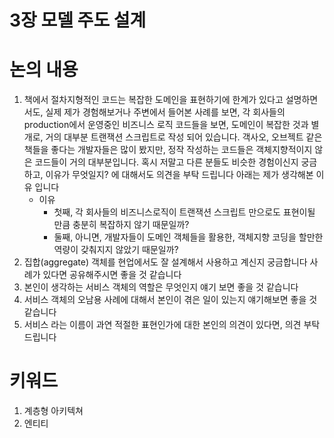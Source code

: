 # 3장 모델 주도 설계

# 논의 내용

1. 책에서 절차지형적인 코드는 복잡한 도메인을 표현하기에 한계가 있다고 설명하면서도, 실제 제가 경험해보거나 주변에서 들어본 사례를 보면, 각 회사들의 production에서 운영중인 비즈니스 로직 코드들을 보면, 도메인이 복잡한 것과 별개로, 거의 대부분 트랜잭션 스크립트로 작성 되어 있습니다. 객사오, 오브젝트 같은 책들을 좋다는 개발자들은 많이 봤지만, 정작 작성하는 코드들은 객체지향적이지 않은 코드들이 거의 대부분입니다. 혹시 저말고 다른 분들도 비슷한 경험이신지 궁금하고, 이유가 무엇일지? 에 대해서도 의견을 부탁 드립니다 아래는 제가 생각해본 이유 입니다
    - 이유
        - 첫째, 각 회사들의 비즈니스로직이 트랜잭션 스크립트 만으로도 표현이될 만큼 충분히 복잡하지 않기 때문일까?
        - 둘째, 아니면, 개발자들이 도메인 객체들을 활용한, 객체지향 코딩을 할만한 역량이 갖춰지지 않았기 때문일까?
2. 집합(aggregate) 객체를 현업에서도 잘 설계해서 사용하고 계신지 궁금합니다 사례가 있다면 공유해주시면 좋을 것 같습니다
3. 본인이 생각하는 서비스 객체의 역할은 무엇인지 얘기 보면 좋을 것 같습니다
4. 서비스 객체의 오남용 사례에 대해서 본인이 겪은 일이 있는지 얘기해보면 좋을 것 같습니다
5. 서비스 라는 이름이 과연 적절한 표현인가에 대한 본인의 의견이 있다면, 의견 부탁 드립니다
    

# 키워드

1. 계층형 아키텍쳐
2. 엔티티
3. 값객체
4. 서비스
5. 모듈
6. 집합
    1. 불변식
    2. root
7. 팩토리
8. 리파지토리

# 내 생각

1. 책에서는 복잡한 프로그램의 유지보수성과 테스트 가능성을 높이기 위한 해결책으로, 레이어를 나누는 것을 제안하고 있다 이를 흔히 레이어드 아키텍쳐 라고 한다 나는 이 의견에 매우 동의 한다 하지만 얼만큼 어떻게 나눌 것인가는 논쟁거리가 될 수 있다고 생각한다. 각 개인마다 본인의 경험과 맥락에서 정해진 상대적 기준들이 있기 때문이다. 그래서 흔히들 얘기되는것은 레이어드 아키텍쳐, 헥사고날 아키텍쳐 등등인데, 개인적으로 책에서 말하는 내용을 정답이라고 생각해서는 안된다고 생각한다 그 이유는 책에서는 복잡한 도메인을 코드로 표현해야한다는 전제가 깔려 있기 때문이다. 반대로 생각해보면, 복잡하지 않다면, 위의 아키텍쳐를 따를게 중요하지 않을 수도 있다. 또한 이 코드가 정말로 한번 개발된 이후에 다시 수정될 일이 없다면, 역시나 위의 아키텍쳐를 따를 이유가 없다고 생각한다. 우리가 의식하지 못한채로 말하는 확장성을 고려한 설계와 코드, 아키텍쳐 같은 것들이 정말로 현재 내 업무 도메인에 적합한 것인지는 반드시 고민해봐야하는 문제이고, 무작정 클린아키텍쳐나 헥사고날 같은 것들을 도입하자고 말하지 않아야한다. 정말로 클린아키텍쳐와 헥사고날이 필요할 만큼 유지보수성과 테스트 가능성, 확장성을 고려할만하다고 판단될 때 활용하도록 해야한다고 생각한다
2. 서비스 라는 용어가 업계에서 오남용되고 있는 용어 중에 하나라고 생각 한다. 이유는 각 사람들마다 이 용어를 받아들이고 사용하는 기준이 다 다르다고 느꼈기 때문이다. Service 가 정말로 무엇인지, 왜 Service 라는 접미어를 붙여서, 클래스를 만들어야하는지, @Service 애노테이션을 붙이는 기준은 무엇인지? 등등 관련된 질문을 속시원하게 답변해주는 사람을 아직까지 만나 보지 못하였다. 가장 흔한 답변은 controller 가 의존하고 있는 비즈니스로직이 구현된 공간이라는 정도이고, 대략 그냥 비즈니스로직 작성하는 객체라고 많이들 부르는 것 같다. 여기서 말하는 비즈니스 로직 이라는 것도, 각 개발자 마다 생각하는 범위가 다르다보니, 이 내용을 해석하는 개발자의 생각도 제각각이고, 이로인해서, 수많은 서비스 객체들이 만들어지게 되고, 여기에 @Service 애노테이션을 붙이는게 맞냐 아니냐, Service 객체끼리 의존성을 가지는게 맞는 것인가? 도메인 서비스는 도메인의 서비스 이기 때문에, POJO 형태로 되어야한다, 아니다 상황에 따라서 리파지토리를 의존하는 경우도 있다 등등의 수많은 논란이 있다고 생각한다.(파이썬 진영에서는 자바 스프링과 별개로 또 다르게 해석하는 경우가 많은데, 이는 python business logic, service layer 등등의 검색어를 찾아봐도 쉽게 찾을 수 있다) 이런 오남용 사례가 쌓이면서, 결국에는 명시적으로 서비스가 무엇이다라고 정의 하지 못하고, 대략 감으로 이건 서비스이다 아니다 정도로만 판단하고 코드를 작성하는게 현실이지 않나? 라는 생각이다
3. 그래서 개인적으로는 서비스의 역할을 다음과 같이 구분을 한다.
    1. 트랜잭션 스크립트를 작성할 때,
        1. 비즈니스 로직을 어떤 작업 절차  단위로 적절히 나눠서, 작성하는 곳
            1. 이때의 작업 절차 단위는 private method로 작성 할 수도 있고,(로직이 간단하다면,) 로직이 간단하지 않다면, 별도의 이를 구현하는 하위 객체를 생성해서도 작성할 수 있을 것으로 보인다
    2. 풍부한 도메인 모델 일 때,
        1. 첫째는 도메인 객체, 리파지토리 객체, 값 객체, 등등 여러 객체들을 모아서 조정하는 역할 이라고 하고, 이를 애플리케이션 서비스라 부른다. java spring 기준으로 봤을 때는 controller가 의존하는 객체이어야 하고, @Service 애노테이션이 붙어야한다
        2. 둘째는 어떤 로직을 도메인 객체의 어떤 부분에도 넣기 애매할 때, 도메인 객체의 서비스 라는 의미로 도메인 서비스 객체라 부른다 위의 애플리케이션 서비스와 다르게, 계층 구조상으로 애플리케이션 서비스가 도메인 서비스를 의존하는 형태이기 때문에, 이때 @Service 애노테이션은 붙이지 않아야 한다 의존성 주입이 필요하다면, 대신 다른 애노테이션을 붙여야한다(예를 들면, @Component)
            1. `자바/스프링 개발자를 위한 실용주의 프로그래밍` 책을 보면, 도메인 서비스의 경우는 다시 도메인 객체로 치환할 수 있음을 말하는데(책 기준 도메인 서비스를 PriceManager 라는 객체로 예를 든다), 이부분은 설계의 문제이다. 즉, 도메인 모델링을 좀 더 상세히 고민해봄으로써, 도메인 서비스를 별도의 도메인 객체로 다시 설계 할 수 있다
4. 모듈의 경우, 요즘 국내의 java spring 트렌드를 봤을 때, 멀티모듈 등으로 많이 언급되는 것으로 알고 있고, 책에서 얘기하는 단순히 패키지 이상의 무언가를 의미하는 것으로 알고 있는데, 책에서는 패키지 정도 수준에서 설명하는 것 처럼 느껴졌다
5. 집합에 대해서 책에 길게 설명이 나오는데, 간단히 말하면, 엔티티의 수정이 필요할 때, 이 수정이 가능하도록 하게 하기 위한 인터페이스를 제공하는 어떤 객체들의 집합이라고 말할 수 있고, 이 객체들의 집합은 수정 시에 한 트랜잭션으로 묶여서 동작되어야만 한다. 책에 집합 root 라는 것이 나오는데, 이 root는 직접적으로 인터페이스를 제공하는 객체이며, 이 객체를 통해서만 수정이 가능하도록 하는게 집합을 사용하는,집합을 설계하는 목적이다. 책에 불변식이라는 말도 나오는데, 이 root에서 불변식을 가지고 있고, 수정 전에 root 단에서 불변식을 체크하도록 한다. 정리하면, 어떤 엔티티의 수정이 필요할 때, 불변식을 가지고 있는 root 엔티티가 제공하는 인터페이스를 호출을 하여서 수정할 수 있게 하는 어떤 것이라고 말할 수 있다
    1. 책의 예제 기준으로 설명하자면, ContactInfo 정보 중 하나를 수정하고 싶은 경우에 흔히 ContactInfo에 직접 접근하거나, ContractInfo의 별도 인터페이스를 통해서 값을 수정할 수 있다고 생각을 하는데, 집합은 의도적으로 ContactInfo의 값을 수정하기 위해, ContractInfo를 수정 이전에 체크가 필요한 불변식을 가지고 있는, root 엔티티의 인터페이스로만 수정할 수 있도록 한다. 즉, 수정할 수 있는 경로에 제한을 두는 것이다
6. 팩토리와 리파지토리의 경우는 책에서 나온 것과 같이 리파지토리 쪽은 영속성과 관련된 객체, 팩토리는 메모리 상에서 만들어지는 객체의 생성과 관련된 것으로 이해하는게 좋다고 생각을 하였다